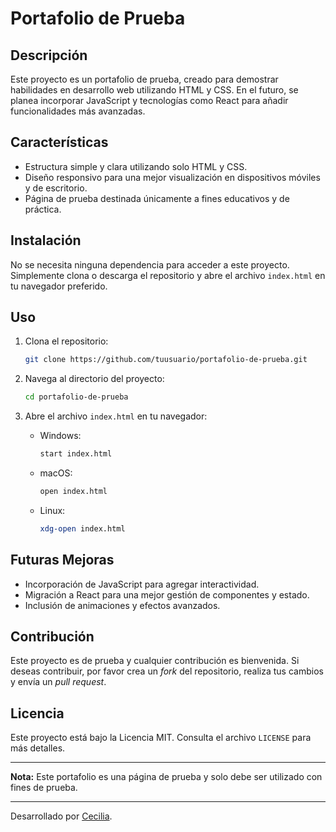 # Portafolio de Prueba

## Descripción

Este proyecto es un portafolio de prueba, creado para demostrar habilidades en desarrollo web utilizando HTML y CSS. En el futuro, se planea incorporar JavaScript y tecnologías como React para añadir funcionalidades más avanzadas. 

## Características

- Estructura simple y clara utilizando solo HTML y CSS.
- Diseño responsivo para una mejor visualización en dispositivos móviles y de escritorio.
- Página de prueba destinada únicamente a fines educativos y de práctica.

## Instalación

No se necesita ninguna dependencia para acceder a este proyecto. Simplemente clona o descarga el repositorio y abre el archivo `index.html` en tu navegador preferido.

## Uso

1. Clona el repositorio:
    ```sh
    git clone https://github.com/tuusuario/portafolio-de-prueba.git
    ```
2. Navega al directorio del proyecto:
    ```sh
    cd portafolio-de-prueba
    ```
3. Abre el archivo `index.html` en tu navegador:

    - Windows: 
        ```sh
        start index.html
        ```
    - macOS:
        ```sh
        open index.html
        ```
    - Linux:
        ```sh
        xdg-open index.html
        ```

## Futuras Mejoras

- Incorporación de JavaScript para agregar interactividad.
- Migración a React para una mejor gestión de componentes y estado.
- Inclusión de animaciones y efectos avanzados.

## Contribución

Este proyecto es de prueba y cualquier contribución es bienvenida. Si deseas contribuir, por favor crea un *fork* del repositorio, realiza tus cambios y envía un *pull request*.

## Licencia

Este proyecto está bajo la Licencia MIT. Consulta el archivo `LICENSE` para más detalles.

---

**Nota:** Este portafolio es una página de prueba y solo debe ser utilizado con fines de prueba.

---

Desarrollado por [Cecilia]([https://github.com/tuusuario](https://github.com/Ceciliapradob)).
